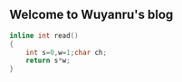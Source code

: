 ## Welcome to Wuyanru's blog

~~~ cpp
inline int read()
{
    int s=0,w=1;char ch;
    return s*w;
}
~~~
